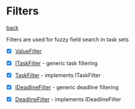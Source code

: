 # Filters
[back](../Model.md)

Filters are used for fuzzy field search in task sets

- [x] [ValueFilter](./ValueFilter/ValueFilter.md)

- [x] [ITaskFilter](./ITaskFilter.cs) - generic task filtering
- [x] [TaskFilter](./TaskFilter.cs) - implements ITaskFilter
- [x] [IDeadlineFilter](./IDeadlineFilter.cs) - generic deadline filtering
- [x] [DeadlineFilter](./IDeadlineFilter) - implements IDeadlineFilter
